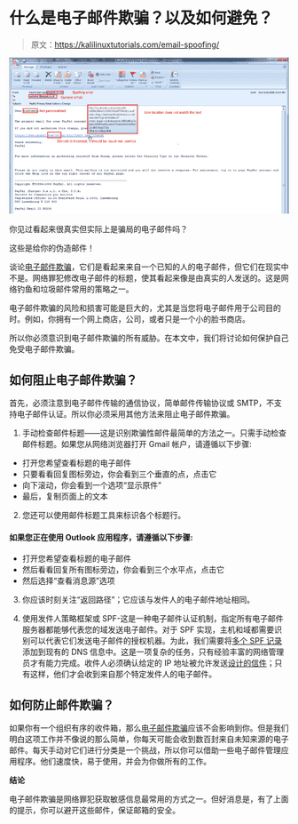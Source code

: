 # 什么是电子邮件欺骗？以及如何避免？

> 原文：<https://kalilinuxtutorials.com/email-spoofing/>

[![What is Email Spoofing? and How to Avoid It?](img//b64f4d8c20f0c5bf8428b165cc5224e9.png "What is Email Spoofing? and How to Avoid It?")](https://1.bp.blogspot.com/-z8k4iN6T1TQ/Xx8fDJTvu6I/AAAAAAAAJ8s/fpijRWa2WjIrR3BeZdZhwk55ZXjHpdT2wCLcBGAsYHQ/s1600/email%2Bspoof.png)

你见过看起来很真实但实际上是骗局的电子邮件吗？

这些是给你的伪造邮件！

谈论[电子邮件欺骗](https://gbhackers.com/email-spoofing-tool-open-relay/)，它们是看起来来自一个已知的人的电子邮件，但它们在现实中不是。网络罪犯修改电子邮件的标题，使其看起来像是由真实的人发送的。这是网络钓鱼和垃圾邮件常用的策略之一。

电子邮件欺骗的风险和损害可能是巨大的，尤其是当您将电子邮件用于公司目的时。例如，你拥有一个网上商店，公司，或者只是一个小的脸书商店。

所以你必须意识到电子邮件欺骗的所有威胁。在本文中，我们将讨论如何保护自己免受电子邮件欺骗。

## **如何阻止电子邮件欺骗？**

首先，必须注意到电子邮件传输的通信协议，简单邮件传输协议或 SMTP，不支持电子邮件认证。所以你必须采用其他方法来阻止电子邮件欺骗。

1.  手动检查邮件标题——这是识别欺骗性邮件最简单的方法之一。只需手动检查邮件标题。如果您从网络浏览器打开 Gmail 帐户，请遵循以下步骤:

*   打开您希望查看标题的电子邮件
*   只要看看回复图标旁边，你会看到三个垂直的点，点击它
*   向下滚动，你会看到一个选项“显示原件”
*   最后，复制页面上的文本

2.  您还可以使用邮件标题工具来标识各个标题行。

#### **如果您正在使用 Outlook 应用程序，请遵循以下步骤:**

*   打开您希望查看标题的电子邮件
*   然后看看回复所有图标旁边，你会看到三个水平点，点击它
*   然后选择“查看消息源”选项

3.  你应该时刻关注“返回路径”；它应该与发件人的电子邮件地址相同。

4.  使用发件人策略框架或 SPF-这是一种电子邮件认证机制，指定所有电子邮件服务器都能够代表您的域发送电子邮件。对于 SPF 实现，主机和域都需要识别可以代表它们发送电子邮件的授权机器。为此，我们需要将[多个 SPF 记录](https://blog.mailtrap.io/spf-records-explained/)添加到现有的 DNS 信息中。这是一项复杂的任务，只有经验丰富的网络管理员才有能力完成。收件人必须确认给定的 IP 地址被允许发送[设计的信件](https://moosend.com/blog/email-newsletter-design/)；只有这样，他们才会收到来自那个特定发件人的电子邮件。

## **如何防止邮件欺骗？**

如果你有一个组织有序的收件箱，那么[电子邮件欺骗](https://gbhackers.com/email-spoofing-exploiting-open-relay/)应该不会影响到你。但是我们明白这项工作并不像说的那么简单，你每天可能会收到数百封来自未知来源的电子邮件。每天手动对它们进行分类是一个挑战，所以你可以借助一些电子邮件管理应用程序。他们速度快，易于使用，并会为你做所有的工作。

**结论**

电子邮件欺骗是网络罪犯获取敏感信息最常用的方式之一。但好消息是，有了上面的提示，你可以避开这些邮件，保证邮箱的安全。